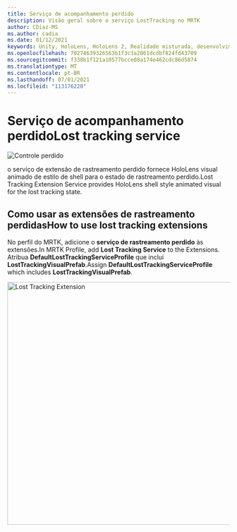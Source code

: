 ```yaml
---
title: Serviço de acompanhamento perdido
description: Visão geral sobre o serviço LostTracking no MRTK
author: CDiaz-MS
ms.author: cadia
ms.date: 01/12/2021
keywords: Unity, HoloLens, HoloLens 2, Realidade misturada, desenvolvimento, MRTK,
ms.openlocfilehash: 70274639326563b1f3c3a2061dcdbf824fd43709
ms.sourcegitcommit: f338b1f121a10577bcce08a174e462cdc86d5874
ms.translationtype: MT
ms.contentlocale: pt-BR
ms.lasthandoff: 07/01/2021
ms.locfileid: "113176220"
---
```

# <a name="lost-tracking-service"></a><span data-ttu-id="9bb26-104">Serviço de acompanhamento perdido</span><span class="sxs-lookup"><span data-stu-id="9bb26-104">Lost tracking service</span></span>

![Controle perdido](../images/lost-tracking/LostTrackingVisualization.jpg)

<span data-ttu-id="9bb26-106">o serviço de extensão de rastreamento perdido fornece HoloLens visual animado de estilo de shell para o estado de rastreamento perdido.</span><span class="sxs-lookup"><span data-stu-id="9bb26-106">Lost Tracking Extension Service provides HoloLens shell style animated visual for the lost tracking state.</span></span>

## <a name="how-to-use-lost-tracking-extensions"></a><span data-ttu-id="9bb26-107">Como usar as extensões de rastreamento perdidas</span><span class="sxs-lookup"><span data-stu-id="9bb26-107">How to use lost tracking extensions</span></span>

<span data-ttu-id="9bb26-108">No perfil do MRTK, adicione o **serviço de rastreamento perdido** às extensões.</span><span class="sxs-lookup"><span data-stu-id="9bb26-108">In MRTK Profile, add **Lost Tracking Service** to the Extensions.</span></span> <span data-ttu-id="9bb26-109">Atribua **DefaultLostTrackingServiceProfile** que inclui **LostTrackingVisualPrefab**.</span><span class="sxs-lookup"><span data-stu-id="9bb26-109">Assign **DefaultLostTrackingServiceProfile** which includes **LostTrackingVisualPrefab**.</span></span>

<img src="../images/lost-tracking/LostTracking_Extensions.png" width="550" alt="Lost Tracking Extension">
